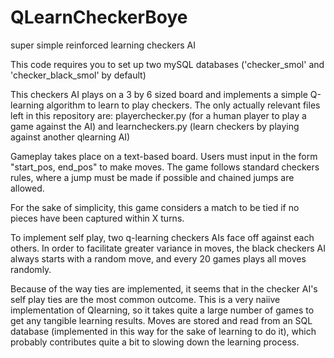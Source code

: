 # QLearnCheckerBoye
super simple reinforced learning checkers AI

This code requires you to set up two mySQL databases ('checker_smol' and 'checker_black_smol' by default)

This checkers AI plays on a 3 by 6 sized board and implements a simple Q-learning algorithm to learn to play checkers.
The only actually relevant files left in this repository are:
playerchecker.py (for a human player to play a game against the AI)
and learncheckers.py (learn checkers by playing against another qlearning AI)

Gameplay takes place on a text-based board. Users must input in the form "start_pos, end_pos" to make moves.
The game follows standard checkers rules, where a jump must be made if possible and chained jumps are allowed.

For the sake of simplicity, this game considers a match to be tied if no pieces have been captured within X turns.

To implement self play, two q-learning checkers AIs face off against each others. In order to facilitate greater variance in moves, the black checkers AI always starts with a random move, and every 20 games plays all moves randomly.

Because of the way ties are implemented, it seems that in the checker AI's self play ties are the most common outcome.
This is a very naiive implementation of Qlearning, so it takes quite a large number of games to get any tangible learning results.
Moves are stored and read from an SQL database (implemented in this way for the sake of learning to do it), which probably contributes quite a bit to slowing down the learning process.
